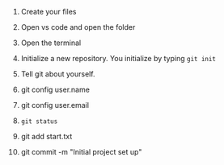1. Create your files
2. Open vs code and open the folder
3. Open the terminal
4. Initialize a new repository. You initialize by typing `git init`
5. Tell git about yourself. 
6. git config user.name 
7. git config user.email

8. `git status`
9. git add start.txt



10. git commit -m "Initial project set up"